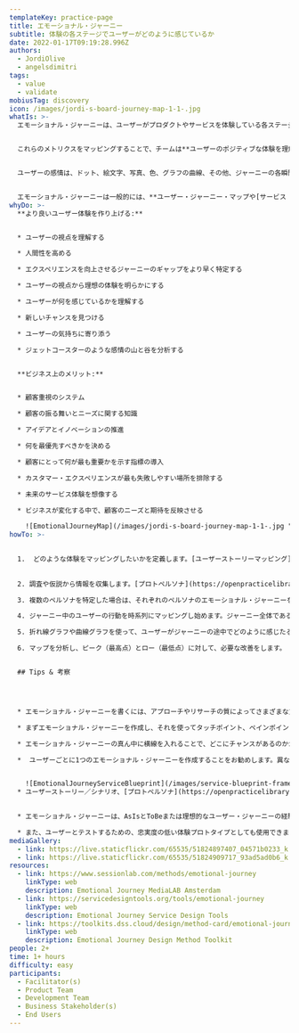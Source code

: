 ```yaml
---
templateKey: practice-page
title: エモーショナル・ジャーニー
subtitle: 体験の各ステージでユーザーがどのように感じているか
date: 2022-01-17T09:19:28.996Z
authors:
  - JordiOlive
  - angelsdimitri
tags:
  - value
  - validate
mobiusTag: discovery
icon: /images/jordi-s-board-journey-map-1-1-.jpg
whatIs: >-
  エモーショナル・ジャーニーは、ユーザーがプロダクトやサービスを体験している各ステージで**どのように感じるかを特定し、視覚化する**ための強力なリサーチプラクティスです。


  これらのメトリクスをマッピングすることで、チームは**ユーザーのポジティブな体験を理解し、テストし、提供する**ことができます。


  ユーザーの感情は、ドット、絵文字、写真、色、グラフの曲線、その他、ジャーニーの各瞬間からの**感情レベルを表現する**フォームや形状によってとらえることができます。


  エモーショナル・ジャーニーは一般的には、**ユーザー・ジャーニー・マップや[サービス ブループリント](https://openpracticelibrary-ja.netlify.app/practice/service-blueprint/)のプラクティスのアドオン**として使用されます。
whyDo: >-
  **より良いユーザー体験を作り上げる:**


  * ユーザーの視点を理解する

  * 人間性を高める

  * エクスペリエンスを向上させるジャーニーのギャップをより早く特定する

  * ユーザーの視点から理想の体験を明らかにする

  * ユーザーが何を感じているかを理解する

  * 新しいチャンスを見つける

  * ユーザーの気持ちに寄り添う

  * ジェットコースターのような感情の山と谷を分析する


  **ビジネス上のメリット:**


  * 顧客重視のシステム

  * 顧客の振る舞いとニーズに関する知識

  * アイデアとイノベーションの推進

  * 何を最優先すべきかを決める

  * 顧客にとって何が最も重要かを示す指標の導入

  * カスタマー・エクスペリエンスが最も失敗しやすい場所を排除する

  * 未来のサービス体験を想像する

  * ビジネスが変化する中で、顧客のニーズと期待を反映させる

    ![EmotionalJourneyMap](/images/jordi-s-board-journey-map-1-1-.jpg "Emotional Journey Map - Buying a movie ticket")
howTo: >-
  

  1.  どのような体験をマッピングしたいかを定義します。[ユーザーストーリーマッピング](https://openpracticelibrary-ja.netlify.app/practice/user-story-mapping/)と[インパクトと難易度の優先付け (マトリクス)](https://openpracticelibrary-ja.netlify.app/practice/impact-effort-prioritization-matrix/) は、あなたが取り組みたいユーザーエクスペリエンスを特定するのに役立つ有用なプラクティスです。
  
  
  2. 調査や仮説から情報を収集します。[プロトペルソナ](https://openpracticelibrary-ja.netlify.app/practice/proto-persona/)や[共感マッピング](https://openpracticelibrary-ja.netlify.app/practice/empathy-mapping/)を作成し、ユーザーのブロッカー・阻害要因、機会、ニーズ、期待など、ユーザーの視点からのすべての洞察を視覚化することがお勧めします。

  3. 複数のペルソナを特定した場合は、それぞれのペルソナのエモーショナル・ジャーニーを構築してください。

  4. ジャーニー中のユーザーの行動を時系列にマッピングし始めます。ジャーニー全体である必要はなく、エクスペリエンス中に注目したい部分だけでも構いません。

  5. 折れ線グラフや曲線グラフを使って、ユーザーがジャーニーの途中でどのように感じたるかを表します（↑うれしい ↓かなしい）。よりよく理解するために、ユーザーがジャーニーの行動中に何を感じ、何を考えているかについてのコメントを追加することを強くお勧めします。1つのユーザーアクションにつき1つ以上のコメントを追加することができます。

  6. マップを分析し、ピーク（最高点）とロー（最低点）に対して、必要な改善をします。


  ## Tips & 考察




  * エモーショナル・ジャーニーを書くには、アプローチやリサーチの質によってさまざまな方法があります。

  * まずエモーショナル・ジャーニーを作成し、それを使ってタッチポイント、ペインポイント、機会などを含むユーザージャーニーマップを作成することもできますし、既存のジャーニーマップに基づいて作成することもできます。プラクティスの順番は最終結果に影響しません。

  * エモーショナル・ジャーニーの真ん中に横線を入れることで、どこにチャンスがあるのかがより早くわかるようになります。

  *  ユーザーごとに1つのエモーショナル・ジャーニーを作成することをお勧めします。異なるアクターが関与する[サービス ブループリント](https://openpracticelibrary-ja.netlify.app/practice/service-blueprint/)に使用する場合は、同じスペースを使ってそれぞれのエモーショナル・ジャーニーを表すことができます。この場合、異なるアクターを表現するために異なる色を使用することを忘れないでください。(次の例を参照してください）


    ![EmotionalJourneyServiceBlueprint](/images/service-blueprint-frame-6-1-.jpg "Emotional Journey with multiple actors")
  * ユーザーストーリー／シナリオ、[プロトペルソナ](https://openpracticelibrary-ja.netlify.app/practice/proto-persona/) 、そして彼らのゴールをボードの近くに置くことで、エモーショナル・ジャーニーが何を表しているのかを明確かつ共通に理解することができます。
  

  * エモーショナル・ジャーニーは、AsIsとToBeまたは理想的なユーザー・ジャーニーの経験を比較する尺度として使用することができます。

  * また、ユーザーとテストするための、忠実度の低い体験プロトタイプとしても使用できます。
mediaGallery:
  - link: https://live.staticflickr.com/65535/51824897407_04571b0233_k.jpg
  - link: https://live.staticflickr.com/65535/51824909717_93ad5ad0b6_k.jpg
resources:
  - link: https://www.sessionlab.com/methods/emotional-journey
    linkType: web
    description: Emotional Journey MediaLAB Amsterdam
  - link: https://servicedesigntools.org/tools/emotional-journey
    linkType: web
    description: Emotional Journey Service Design Tools
  - link: https://toolkits.dss.cloud/design/method-card/emotional-journey/
    linkType: web
    description: Emotional Journey Design Method Toolkit
people: 2+
time: 1+ hours
difficulty: easy
participants:
  - Facilitator(s)
  - Product Team
  - Development Team
  - Business Stakeholder(s)
  - End Users
---
```

